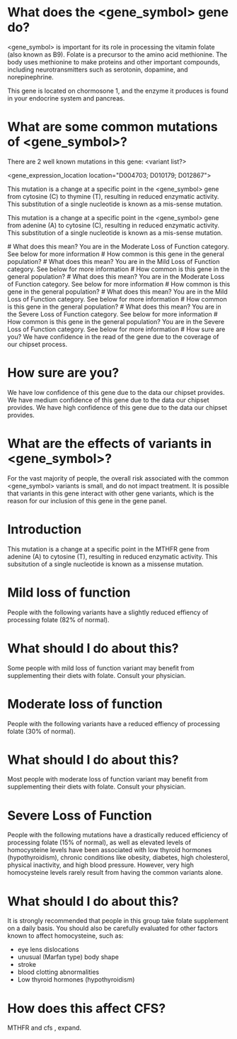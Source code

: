 # What does the <gene_symbol> gene do?

<gene_symbol> is important for its role in processing the vitamin folate
(also known as B9). Folate is a precursor to the amino acid
methionine. The body uses methionine to make proteins and other
important compounds, including neurotransmitters such as serotonin,
dopamine, and norepinephrine.

This gene is located on chormosone 1, and the enzyme it produces is found in your endocrine system and pancreas.
<body part graph, endocrine, pancreas, skin>

# What are some common mutations of <gene_symbol>?

There are 2 well known mutations in this gene: <variant list?>

<gene_expression_location location="D004703; D010179; D012867">

<C677T variant view with c to T transformation>

This mutation is a change at a specific point in the <gene_symbol> gene from cytosine (C) to thymine (T), resulting in reduced enzymatic activity.  This substitution of a single nucleotide is known as a mis-sense mutation.

<A1298C variant view with a to c transformation>

This mutation is a change at a specific point in the <gene_symbol> gene from adenine (A) to cytosine (C), resulting in reduced enzymatic activity.  This substitution of a single nucleotide is known as a mis-sense mutation.

<user variant viewer>
  <user what does this mean>
  <user gene list>
<UserGenotypeBox gene="mthfr">
   <Genotype name="C677T (T;T)">
     <line_graph level="moderate">
      # What does this mean?
      You are in the Moderate Loss of Function category.  See below for more information
      # How common is this gene in the general population?
            <pie_chart level="C677T (T;T), frequency>
            <frequency> of the population has a moderate loss of function
   </Genotype>
   <Genotype name="C677T (C;T)">
     <line_graph level="mild">
      # What does this mean?
      You are in the Mild Loss of Function category.  See below for more information
      # How common is this gene in the general population?
            <pie_chart level="C677T (C;T), frequency>
            <frequency> of the population has a mild loss of function
   </Genotype>
   <Genotype name="A1298C (A;C)">
     <line_graph level="moderate">
      # What does this mean?
      You are in the Moderate Loss of Function category.  See below for more information
      # How common is this gene in the general population?
            <pie_chart level="A1298C (A;C), frequency>
            <frequency> of the population has a moderate loss of function
   </Genotype>
   <Genotype name="A1298C (C;C)">
     <line_graph level="mild">
      # What does this mean?
      You are in the Mild Loss of Function category.  See below for more information
      # How common is this gene in the general population?
            <pie_chart level="A1298C (C;C), frequency>
            <frequency> of the population has a Mild loss of function
   </Genotype>
   <Genotype name="C677T (C;T) ; A1298C (A;C)">
     <line_graph level="severe">
      # What does this mean?
      You are in the Severe Loss of Function category.  See below for more information
      # How common is this gene in the general population?
            <pie_chart level="C677T (C;T) ; A1298C (A;C), frequency>
            <frequency> of the population has a moderate loss of function
     <pie_chart level="C677T (C;T) ; A1298C (A;C), frequency>
     You are in the Severe Loss of Function category.  See below for more information
   </Genotype>
   <Genotype name="C677T (C;C); A1298C (A;A)">
     <pie_chart level="C677T (C;C), frequency>
      Your <gene_name> is found to have no variants.  A normal gene is refered to as a "wildtype" gene.
    </Genotype>
      # How sure are you?            
            <user gene chip graph level="user gene surity">
            We have <user gene surity> confidence in the read of the gene due to the coverage of our chipset process.
</UserGenotypeBox>    
        
# How sure are you?
<if chipset to low graph>
        <level graph>
          We have low confidence of this gene due to the data our chipset provides.
<else if chipset to medium graph>
        <level graph>
          We have medium confidence of this gene due to the data our chipset provides.
<else check chipset to high graph>
        <level graph>
          We have high confidence of this gene due to the data our chipset provides.

# What are the effects of variants in <gene_symbol>?

For the vast majority of people, the overall risk associated with the
common <gene_symbol> variants is small, and do not impact
treatment. It is possible that variants in this gene interact with
other gene variants, which is the reason for our inclusion of this
gene in the gene panel.

<call variants with the multiple categories>
  
# Introduction

This mutation is a change at a specific point in the MTHFR gene from
adenine (A) to cytosine (T), resulting in reduced enzymatic
activity. This subsitution of a single nucleotide is known as a
missense mutation.

<function meter level="mild">
<efficiency  level = "82%" >
<variant and population data>
  
# Mild loss of function

People with the following variants have a slightly reduced effiency of processing folate (82% of normal).

# What should I do about this?

Some people with mild loss of function variant may benefit from supplementing their diets with folate. Consult your physician. 

<function meter level="moderate">
<efficiency  level = "35%" >
<variant and population data>
  
# Moderate loss of function

People with the following variants have a reduced effiency of processing folate (30% of normal).

# What should I do about this?

Most people with moderate loss of function variant may benefit from supplementing their diets with folate. Consult your physician. 

<function meter level="severe">
<efficiency  level = "15%" >
<variant and population data>
  
# Severe Loss of Function

People with the following mutations have a drastically reduced
efficiency of processing folate (15% of normal), as well as 
elevated levels of homocysteine levels have been associated with low
thyroid hormones (hypothyroidism), chronic conditions like obesity,
diabetes, high cholesterol, physical inactivity, and high blood
pressure. However, very high homocysteine levels rarely result from
having the common variants alone.

# What should I do about this?

It is strongly recommended that people in this group take folate
supplement on a daily basis. You should also be carefully evaluated
for other factors known to affect homocysteine, such as:

* eye lens dislocations
* unusual (Marfan type) body shape
* stroke
* blood clotting abnormalities
* Low thyroid hormones (hypothyroidism)

# How does this affect CFS?

MTHFR and cfs , expand.

<references>
<creator comment section>
